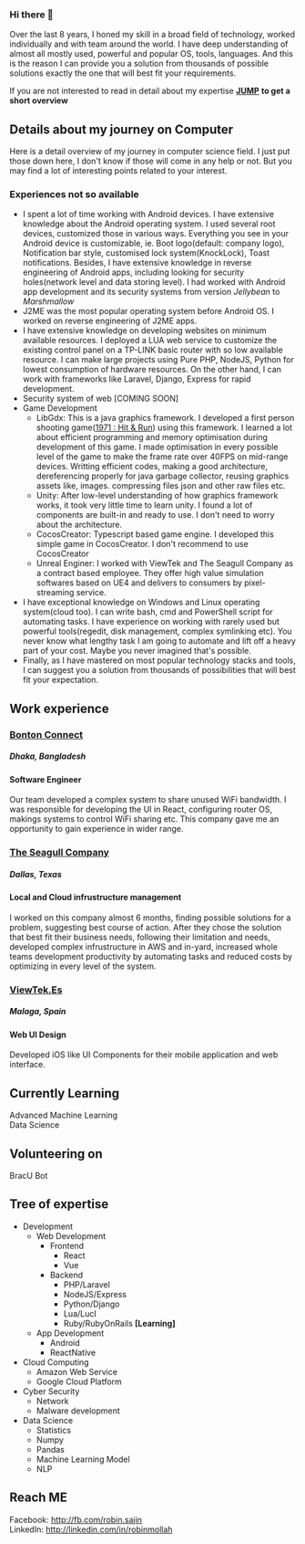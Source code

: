 ### Hi there 👋

Over the last 8 years, I honed my skill in a broad field of technology, worked individually and with team around the world. I have deep understanding of almost all mostly used, powerful and popular OS, tools, languages. And this is the reason I can provide you a solution from thousands of possible solutions exactly the one that will best fit your requirements.

If you are not interested to read in detail about my expertise [**JUMP**](#work-experience) **to get a short overview**


## Details about my journey on Computer

Here is a detail overview of my journey in computer science field. I just put those down here, I don't know if those will come in any help or not. But you may find a lot of interesting points related to your interest.

### Experiences not so available
* I spent a lot of time working with Android devices. I have extensive knowledge about the Android operating system. I used several root devices, customized those in various ways. Everything you see in your Android device is customizable, ie. Boot logo(default: company logo), Notification bar style, customised lock system(KnockLock), Toast notifications. Besides, I have extensive knowledge in reverse engineering of Android apps, including looking for security holes(network level and data storing level). I had worked with Android app development and its security systems from version *Jellybean* to *Marshmallow*
* J2ME was the most popular operating system before Android OS. I worked on reverse engineering of J2ME apps.
* I have extensive knowledge on developing websites on minimum available resources. I deployed a LUA web service to customize the existing control panel on a TP-LINK basic router with so low available resource. I can make large projects using Pure PHP, NodeJS, Python for lowest consumption of hardware resources. On the other hand, I can work with frameworks like Laravel, Django, Express for rapid development.
* Security system of web [COMING SOON]
* Game Development
  * LibGdx: This is a java graphics framework. I developed a first person shooting game([1971 : Hit & Run](https://play.google.com/store/apps/details?id=net.properbd.hitnrun)) using this framework. I learned a lot about efficient programming and memory optimisation during development of this game. I made optimisation in every possible level of the game to make the frame rate over 40FPS on mid-range devices. Writting efficient codes, making a good architecture, dereferencing properly for java garbage collector, reusing graphics assets like, images. compressing files json and other raw files etc.
  * Unity: After low-level understanding of how graphics framework works, it took very little time to learn unity. I found a lot of components are built-in and ready to use. I don't need to worry about the architecture.
  * CocosCreator: Typescript based game engine. I developed this simple game in CocosCreator. I don't recommend to use CocosCreator
  * Unreal Enginer: I worked with ViewTek and The Seagull Company as a contract based employee. They offer high value simulation softwares based on UE4 and delivers to consumers by pixel-streaming service.
* I have exceptional knowledge on Windows and Linux operating system(cloud too). I can write bash, cmd and PowerShell script for automating tasks. I have experience on working with rarely used but powerful tools(regedit, disk management, complex symlinking etc). You never know what lengthy task I am going to automate and lift off a heavy part of your cost. Maybe you never imagined that's possible.
* Finally, as I have mastered on most popular technology stacks and tools, I can suggest you a solution from thousands of possibilities that will best fit your expectation.


<!--
**robinmollah/robinmollah** is a ✨ _special_ ✨ repository because its `README.md` (this file) appears on your GitHub profile.

Here are some ideas to get you started:

- 🔭 I’m currently working on ...
- 🌱 I’m currently learning ...
- 👯 I’m looking to collaborate on ...
- 🤔 I’m looking for help with ...
- 💬 Ask me about ...
- 📫 How to reach me: ...
- 😄 Pronouns: ...
- ⚡ Fun fact: ...
-->
## Work experience
### [Bonton Connect](http://bonton.app)
##### Dhaka, Bangladesh
#### Software Engineer
Our team developed a complex system to share unused WiFi bandwidth. I was responsible for developing the UI in React, configuring router OS, makings systems to control WiFi sharing etc. This company gave me an opportunity to gain experience in wider range.

### [The Seagull Company](https://www.seagullcompany.com/)
##### Dallas, Texas
#### Local and Cloud infrustructure management
I worked on this company almost 6 months, finding possible solutions for a problem, suggesting best course of action.
After they chose the solution that best fit their business needs, following their limitation and needs,  developed complex infrustructure in AWS and in-yard, increased whole teams development productivity by automating tasks and reduced costs by optimizing in every level of the system.

### [ViewTek.Es](http://viewtek.es)
##### Malaga, Spain
#### Web UI Design
Developed iOS like UI Components for their mobile application and web interface.

## Currently Learning
Advanced Machine Learning   
Data Science   

## Volunteering on
BracU Bot

## Tree of expertise
* Development
  * Web Development
    * Frontend
      * React
      * Vue
    * Backend
      * PHP/Laravel
      * NodeJS/Express
      * Python/Django
      * Lua/LucI
      * Ruby/RubyOnRails **[Learning]**
  * App Development
    * Android
    * ReactNative
* Cloud Computing
  * Amazon Web Service
  * Google Cloud Platform
* Cyber Security
  * Network
  * Malware development
* Data Science
  * Statistics
  * Numpy
  * Pandas
  * Machine Learning Model
  * NLP

## Reach ME
Facebook: http://fb.com/robin.sajin   
LinkedIn: http://linkedin.com/in/robinmollah
